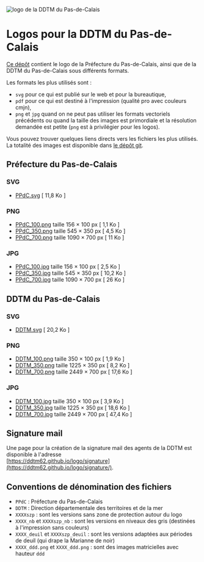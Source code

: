 ![logo de la DDTM du Pas-de-Calais](https://ddtm62.github.io/logo/images/DDTM.svg)

# Logos pour la DDTM du Pas-de-Calais

[Ce dépôt](https://github.com/ddtm62/logo) contient le logo de la Préfecture du Pas-de-Calais, ainsi que de la DDTM du Pas-de-Calais sous différents formats.

Les formats les plus utilisés sont :

- `svg` pour ce qui est publié sur le web et pour la bureautique,
- `pdf` pour ce qui est destiné à l'impression (qualité pro avec couleurs cmjn),
- `png` et `jpg`  quand on ne peut pas utiliser les formats vectoriels précédents ou quand la taille des images est primordiale et la résolution demandée est petite (`png` est à privilégier pour les logos).

Vous pouvez trouver quelques liens directs vers les fichiers les plus utilisés. La totalité des images est disponible dans [le dépôt git](https://github.com/ddtm62/logo/tree/main/images).

## Préfecture du Pas-de-Calais

### SVG

- [PPdC.svg](https://ddtm62.github.io/logo/images/PPdC.svg) [ 11,8 Ko ]

### PNG

- [PPdC_100.png](https://ddtm62.github.io/logo/images/PPdC_100.png) taille 156 × 100 px [ 1,1 Ko ]
- [PPdC_350.png](https://ddtm62.github.io/logo/images/PPdC_350.png) taille 545 × 350 px [ 4,5 Ko ]
- [PPdC_700.png](https://ddtm62.github.io/logo/images/PPdC_700.png) taille 1090 × 700 px [ 11 Ko ]

### JPG

- [PPdC_100.jpg](https://ddtm62.github.io/logo/images/PPdC_100.jpg) taille 156 × 100 px [ 2,5 Ko ]
- [PPdC_350.jpg](https://ddtm62.github.io/logo/images/PPdC_350.jpg) taille 545 × 350 px [ 10,2 Ko ]
- [PPdC_700.jpg](https://ddtm62.github.io/logo/images/PPdC_700.jpg) taille 1090 × 700 px [ 26 Ko ]


## DDTM du Pas-de-Calais

### SVG

- [DDTM.svg](https://ddtm62.github.io/logo/images/DDTM.svg) [ 20,2 Ko ]

### PNG

- [DDTM_100.png](https://ddtm62.github.io/logo/images/DDTM_100.png) taille 350 × 100 px [ 1,9 Ko ]
- [DDTM_350.png](https://ddtm62.github.io/logo/images/DDTM_350.png) taille 1225 × 350 px [ 8,2 Ko ]
- [DDTM_700.png](https://ddtm62.github.io/logo/images/DDTM_700.png) taille 2449 × 700 px [ 17,6 Ko ]

### JPG

- [DDTM_100.jpg](https://ddtm62.github.io/logo/images/DDTM_100.jpg) taille 350 × 100 px [ 3,9 Ko ]
- [DDTM_350.jpg](https://ddtm62.github.io/logo/images/DDTM_350.jpg) taille 1225 × 350 px [ 18,6 Ko ]
- [DDTM_700.jpg](https://ddtm62.github.io/logo/images/DDTM_700.jpg) taille 2449 × 700 px [ 47,4 Ko ]

## Signature mail

Une page pour la création de la signature mail des agents de la DDTM est disponible à l'adresse<br>
[https://ddtm62.github.io/logo/signature](https://ddtm62.github.io/logo/signature/).

## Conventions de dénomination des fichiers

- `PPdC` : Préfecture du Pas-de-Calais
- `DDTM` : Direction départementale des territoires et de la mer
- `XXXXszp` : sont les versions sans zone de protection autour du logo
- `XXXX_nb` et `XXXXszp_nb` : sont les versions en niveaux des gris (destinées à l'impression sans couleurs)
- `XXXX_deuil` et `XXXXszp_deuil` : sont les versions adaptées aux périodes de deuil (qui drape la Marianne de noir)
- `XXXX_ddd.png` et `XXXX_ddd.png` : sont des images matricielles avec hauteur `ddd`



